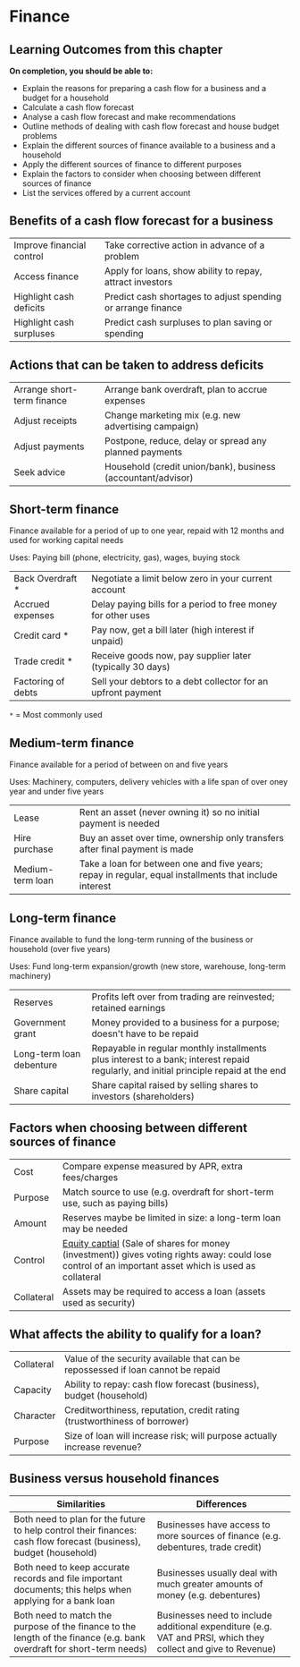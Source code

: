 # Finance

## Learning Outcomes from this chapter

**On completion, you should be able to:**
- Explain the reasons for preparing a cash flow for a business and a budget for a household
- Calculate a cash flow forecast
- Analyse a cash flow forecast and make recommendations
- Outline methods of dealing with cash flow forecast and house budget problems
- Explain the different sources of finance available to a business and a household
- Apply the different sources of finance to different purposes
- Explain the factors to consider when choosing between different sources of finance
- List the services offered by a current account

## Benefits of a cash flow forecast for a business

| | |
|-|-|
| Improve financial control | Take corrective action in advance of a problem |
| Access finance | Apply for loans, show ability to repay, attract investors |
| Highlight cash deficits | Predict cash shortages to adjust spending or arrange finance |
| Highlight cash surpluses | Predict cash surpluses to plan saving or spending |

## Actions that can be taken to address deficits

| | |
|-|-|
| Arrange short-term finance | Arrange bank overdraft, plan to accrue expenses |
| Adjust receipts | Change marketing mix (e.g. new advertising campaign) |
| Adjust payments | Postpone, reduce, delay or spread any planned payments |
| Seek advice | Household (credit union/bank), business (accountant/advisor) |

## Short-term finance

Finance available for a period of up to one year, repaid with 12 months and used for working capital needs

Uses: Paying bill (phone, electricity, gas), wages, buying stock

| | |
|-|-|
| Back Overdraft * | Negotiate a limit below zero in your current account |
| Accrued expenses | Delay paying bills for a period to free money for other uses |
| Credit card * | Pay now, get a bill later (high interest if unpaid) |
| Trade credit * | Receive goods now, pay supplier later (typically 30 days) |
| Factoring of debts | Sell your debtors to a debt collector for an upfront payment |

```*``` = Most commonly used

## Medium-term finance

Finance available for a period of between on and five years

Uses: Machinery, computers, delivery vehicles with a life span of over oney year and under five years

| | |
|-|-|
| Lease | Rent an asset (never owning it) so no initial payment is needed |
| Hire purchase | Buy an asset over time, ownership only transfers after final payment is made |
| Medium-term loan | Take a loan for between one and five years; repay in regular, equal installments that include interest |

## Long-term finance

Finance available to fund the long-term running of the business or household (over five years)

Uses: Fund long-term expansion/growth (new store, warehouse, long-term machinery)

| | |
|-|-|
| Reserves | Profits left over from trading are reinvested; retained earnings |
| Government grant | Money provided to a business for a purpose; doesn't have to be repaid |
| Long-term loan debenture | Repayable in regular monthly installments plus interest to a bank; interest repaid regularly, and initial principle repaid at the end |
| Share capital | Share capital raised by selling shares to investors (shareholders) |

## Factors when choosing between different sources of finance

| | |
|-|-|
| Cost | Compare expense measured by APR, extra fees/charges |
| Purpose | Match source to use (e.g. overdraft for short-term use, such as paying bills) |
| Amount | Reserves maybe be limited in size: a long-term loan may be needed |
| Control | <u>Equity captial</u> (Sale of shares for money (investment)) gives voting rights away: could lose control of an important asset which is used as collateral |
| Collateral | Assets may be required to access a loan (assets used as security) |

## What affects the ability to qualify for a loan?

| | |
|-|-|
| Collateral | Value of the security available that can be repossessed if loan cannot be repaid |
| Capacity | Ability to repay: cash flow forecast (business), budget (household) |
| Character | Creditworthiness, reputation, credit rating (trustworthiness of borrower) |
| Purpose | Size of loan will increase risk; will purpose actually increase revenue? |

## Business versus household finances

| Similarities | Differences |
|-|-|
| Both need to plan for the future to help control their finances: cash flow forecast (business), budget (household) | Businesses have access to more sources of finance (e.g. debentures, trade credit) |
| Both need to keep accurate records and file important documents; this helps when applying for a bank loan | Businesses usually deal with much greater amounts of money (e.g. debentures) |
| Both need to match the purpose of the finance to the length of the finance (e.g. bank overdraft for short-term needs) | Businesses need to include additional expenditure (e.g. VAT and PRSI, which they collect and give to Revenue) |
